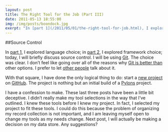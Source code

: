 ```yaml
---
layout: post
title: The Right Tool for the Job (Part III)
date: 2011-05-13 18:55:00
img: /img/posts/boondock.jpg
exerpt: "In [part 1](/2011/05/01/the-right-tool-for-job.html), I explored language choice; in [part 2](/2011/05/10/the-right-tool-for-job-part-2.html), I explored framework choice; today, I will briefly discuss source control."
---
```

##Source Control

In [part 1](/2011/05/01/the-right-tool-for-job.html), I explored language
choice; in [part 2](/2011/05/10/the-right-tool-for-job-part-2.html), I explored
framework choice; today, I will briefly discuss source control. I will be using
[Git](http://git-scm.com/). The choice was clear. I don&#8217;t feel like going
over all of the reasons why [Git is better than](http://whygitisbetterthanx.com/)
other options. I prefer to let [other people](http://www.youtube.com/watch?v=4XpnKHJAok8)
talk about it.

With that square, I have done the only logical thing to do: start a
[new project](http://jessecarl.github.io/pyFidelity/) on [GitHub](http://github.com/).
The project is nothing but an initial build of a [Pylons](http://pylonsproject.org/)
project.

I have a confession to make. These last three posts have been a little bit deceptive.
I didn&#8217;t really make my tool selections in the way that I&#8217;ve outlined.
I knew these tools before I knew my project. In fact, I selected my project to
fit these tools. I could do this because the problem of organizing my record
collection is not important, and I am leaving myself open to change my tools as
my needs change. Next post, I will actually be making a decision on my data store.
Any suggestions?

